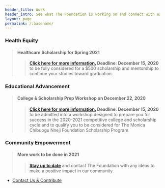 ```yaml
---
header_title: Work
header_intro: See what The Foundation is working on and connect with us on our activities and opportunties.
layout: page
permalink: /:basename/
---
```

### Health Equity
> #### Healthcare Scholarship for Spring 2021
>> **[Click here for more information.](mailto:honormonicanneji@gmail.com?subject=[Spring%202021%20Health%20Scholarship]) Deadline: December 15, 2020** to be fully considered for a $500 scholarship and mentorship to continue your studies toward graduation.

### Educational Advancement
> #### College & Scholarship Prep Workshop on December 22, 2020
>> **[Click here for more information.](https://docs.google.com/forms/d/e/1FAIpQLSfPsJw5mqVmns2KBkxLLDnGSM9Me30A5bPlOYyr0mUBr2kONQ/viewform?usp=sf_link) Deadline: December 15, 2020** to be admitted into a workshop designed to prepare you for success in the 2020-2021 competitive college and scholarship cycle and to qualify you to be considered for The Monica Chibuogu Nneji Foundation Scholarship Program.

### Community Empowerment
> #### More work to be done in 2021
>> **[Stay up to date](https://www.linkedin.com/company/monica-chibuogu-nneji-foundation)** and contact The Foundation with any ideas to make a positive impact in our community.

<ul class="actions">
  <li><a href="{{ site.baseurl }}/donate/" class="button">Contact Us & Contribute</a></li>
</ul>
